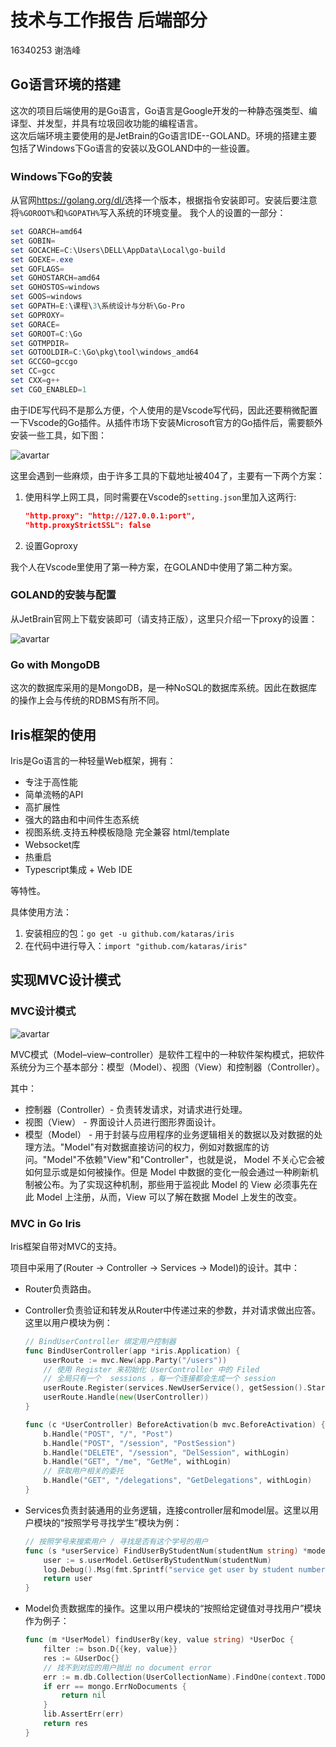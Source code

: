 # 技术与工作报告 后端部分

16340253 谢浩峰

## Go语言环境的搭建

这次的项目后端使用的是Go语言，Go语言是Google开发的一种静态强类型、编译型、并发型，并具有垃圾回收功能的编程语言。  
这次后端环境主要使用的是JetBrain的Go语言IDE--GOLAND。环境的搭建主要包括了Windows下Go语言的安装以及GOLAND中的一些设置。

### Windows下Go的安装

从官网<https://golang.org/dl/>选择一个版本，根据指令安装即可。安装后要注意将```%GOROOT%```和```%GOPATH%```写入系统的环境变量。
我个人的设置的一部分：

```Powershell
set GOARCH=amd64
set GOBIN=
set GOCACHE=C:\Users\DELL\AppData\Local\go-build
set GOEXE=.exe
set GOFLAGS=
set GOHOSTARCH=amd64
set GOHOSTOS=windows
set GOOS=windows
set GOPATH=E:\课程\3\系统设计与分析\Go-Pro
set GOPROXY=
set GORACE=
set GOROOT=C:\Go
set GOTMPDIR=
set GOTOOLDIR=C:\Go\pkg\tool\windows_amd64
set GCCGO=gccgo
set CC=gcc
set CXX=g++
set CGO_ENABLED=1
```

由于IDE写代码不是那么方便，个人使用的是Vscode写代码，因此还要稍微配置一下Vscode的Go插件。从插件市场下安装Microsoft官方的Go插件后，需要额外安装一些工具，如下图：

![avartar](./1.png)

这里会遇到一些麻烦，由于许多工具的下载地址被404了，主要有一下两个方案：

1. 使用科学上网工具，同时需要在Vscode的```setting.json```里加入这两行:

    ```json
    "http.proxy": "http://127.0.0.1:port",
    "http.proxyStrictSSL": false
    ```

2. 设置Goproxy

我个人在Vscode里使用了第一种方案，在GOLAND中使用了第二种方案。

### GOLAND的安装与配置

从JetBrain官网上下载安装即可（请支持正版），这里只介绍一下proxy的设置：

![avartar](./2.png)

### Go with MongoDB

这次的数据库采用的是MongoDB，是一种NoSQL的数据库系统。因此在数据库的操作上会与传统的RDBMS有所不同。

## Iris框架的使用

Iris是Go语言的一种轻量Web框架，拥有：

* 专注于高性能
* 简单流畅的API
* 高扩展性
* 强大的路由和中间件生态系统
* 视图系统.支持五种模板隐隐 完全兼容 html/template
* Websocket库
* 热重启
* Typescript集成 + Web IDE

等特性。

具体使用方法：

1. 安装相应的包：```go get -u github.com/kataras/iris```
2. 在代码中进行导入：```import "github.com/kataras/iris"```

## 实现MVC设计模式

### MVC设计模式

![avartar](./3.png)

MVC模式（Model–view–controller）是软件工程中的一种软件架构模式，把软件系统分为三个基本部分：模型（Model）、视图（View）和控制器（Controller）。

其中：

* 控制器（Controller）- 负责转发请求，对请求进行处理。
* 视图（View） - 界面设计人员进行图形界面设计。
* 模型（Model） - 用于封装与应用程序的业务逻辑相关的数据以及对数据的处理方法。"Model"有对数据直接访问的权力，例如对数据库的访问。"Model"不依赖"View"和"Controller"，也就是说， Model 不关心它会被如何显示或是如何被操作。但是 Model 中数据的变化一般会通过一种刷新机制被公布。为了实现这种机制，那些用于监视此 Model 的 View 必须事先在此 Model 上注册，从而，View 可以了解在数据 Model 上发生的改变。

### MVC in Go Iris

Iris框架自带对MVC的支持。

项目中采用了(Router -> Controller -> Services -> Model)的设计。其中：

* Router负责路由。
* Controller负责验证和转发从Router中传递过来的参数，并对请求做出应答。这里以用户模块为例：

    ```go
    // BindUserController 绑定用户控制器
    func BindUserController(app *iris.Application) {
        userRoute := mvc.New(app.Party("/users"))
        // 使用 Register 来初始化 UserController 中的 Filed
        // 全局只有一个  sessions ，每一个连接都会生成一个 session
        userRoute.Register(services.NewUserService(), getSession().Start)
        userRoute.Handle(new(UserController))
    }

    func (c *UserController) BeforeActivation(b mvc.BeforeActivation) {
        b.Handle("POST", "/", "Post")
        b.Handle("POST", "/session", "PostSession")
        b.Handle("DELETE", "/session", "DelSession", withLogin)
        b.Handle("GET", "/me", "GetMe", withLogin)
        // 获取用户相关的委托
        b.Handle("GET", "/delegations", "GetDelegations", withLogin)
    }
    ```

* Services负责封装通用的业务逻辑，连接controller层和model层。这里以用户模块的“按照学号寻找学生”模块为例：

    ```go
    // 按照学号来搜索用户 / 寻找是否有这个学号的用户
    func (s *userService) FindUserByStudentNum(studentNum string) *models.UserDoc {
        user := s.userModel.GetUserByStudentNum(studentNum)
        log.Debug().Msg(fmt.Sprintf("service get user by student number %v: %v", studentNum, user))
        return user
    }
    ```

* Model负责数据库的操作。这里以用户模块的“按照给定键值对寻找用户”模块作为例子：

    ```go
    func (m *UserModel) findUserBy(key, value string) *UserDoc {
        filter := bson.D{{key, value}}
        res := &UserDoc{}
        // 找不到对应的用户抛出 no document error
        err := m.db.Collection(UserCollectionName).FindOne(context.TODO(), filter).Decode(res)
        if err == mongo.ErrNoDocuments {
            return nil
        }
        lib.AssertErr(err)
        return res
    }
    ```
